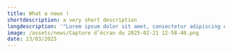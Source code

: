 ```yaml
---
title: What a news !
shortdescription: a very short description
longdescription: '"Lorem ipsum dolor sit amet, consectetur adipiscing elit, sed do eiusmod tempor incididunt ut labore et dolore magna aliqua. Ut enim ad minim veniam, quis nostrud exercitation ullamco laboris nisi ut aliquip ex ea commodo consequat. Duis aute irure dolor in reprehenderit in voluptate velit esse cillum dolore eu fugiat nulla pariatur. Excepteur sint occaecat cupidatat non proident, sunt in culpa qui officia deserunt mollit anim id est laborum."'
image: /assets/news/Capture d’écran du 2025-02-21 12-58-40.png
date: 23/03/2025
---
```


